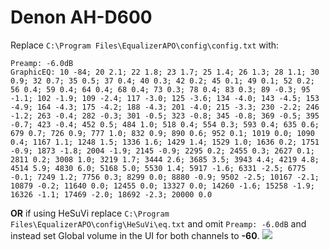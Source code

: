# Denon AH-D600
Replace `C:\Program Files\EqualizerAPO\config\config.txt` with:
```
Preamp: -6.0dB
GraphicEQ: 10 -84; 20 2.1; 22 1.8; 23 1.7; 25 1.4; 26 1.3; 28 1.1; 30 0.9; 32 0.7; 35 0.5; 37 0.4; 40 0.3; 42 0.2; 45 0.1; 49 0.1; 52 0.2; 56 0.4; 59 0.4; 64 0.4; 68 0.4; 73 0.3; 78 0.4; 83 0.3; 89 -0.3; 95 -1.1; 102 -1.9; 109 -2.4; 117 -3.0; 125 -3.6; 134 -4.0; 143 -4.5; 153 -4.9; 164 -4.3; 175 -4.2; 188 -4.3; 201 -4.0; 215 -3.3; 230 -2.2; 246 -1.2; 263 -0.4; 282 -0.3; 301 -0.5; 323 -0.8; 345 -0.8; 369 -0.5; 395 -0.7; 423 -0.4; 452 0.5; 484 1.0; 518 0.4; 554 0.3; 593 0.4; 635 0.6; 679 0.7; 726 0.9; 777 1.0; 832 0.9; 890 0.6; 952 0.1; 1019 0.0; 1090 0.4; 1167 1.1; 1248 1.5; 1336 1.6; 1429 1.4; 1529 1.0; 1636 0.2; 1751 -0.9; 1873 -1.8; 2004 -1.9; 2145 -0.9; 2295 0.2; 2455 0.3; 2627 0.1; 2811 0.2; 3008 1.0; 3219 1.7; 3444 2.6; 3685 3.5; 3943 4.4; 4219 4.8; 4514 5.9; 4830 6.0; 5168 5.0; 5530 1.4; 5917 -1.6; 6331 -2.5; 6775 -0.1; 7249 1.2; 7756 0.3; 8299 0.0; 8880 -0.9; 9502 -2.5; 10167 -2.1; 10879 -0.2; 11640 0.0; 12455 0.0; 13327 0.0; 14260 -1.6; 15258 -1.9; 16326 -1.1; 17469 -2.0; 18692 -2.3; 20000 0.0
```
**OR** if using HeSuVi replace `C:\Program Files\EqualizerAPO\config\HeSuVi\eq.txt` and omit `Preamp: -6.0dB` and instead set Global volume in the UI for both channels to **-60**.
![](https://raw.githubusercontent.com/jaakkopasanen/AutoEq/master/results/Sonoma%20Model%20One/headphoncecom/onear/Denon%20AH-D600/Denon%20AH-D600.png)